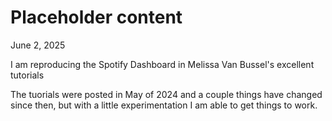 # Placeholder content

June 2, 2025

I am reproducing the Spotify Dashboard in Melissa Van Bussel's excellent tutorials

The tuorials were posted in May of 2024 and a couple things have changed since then, but with a little experimentation I am able to get things to work.
